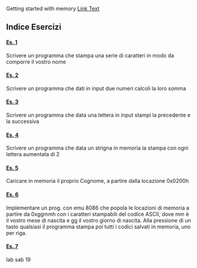 Getting started with memory
[Link Text](Save%20input%20in%20memory.asm)

## Indice Esercizi
#### [Es. 1](Es%201%20-%20Nome.asm)
Scrivere un programma che stampa una serie di caratteri in modo da comporre il vostro nome
#### [Es. 2](Es%202%20-%20Somma.asm)
Scrivere un programma che dati in input due numeri calcoli la loro somma
#### [Es. 3](Es%203%20-%20PrecedenteSuccessivo.asm)
Scrivere un programma che data una lettera in input stampi la precedente e la successiva
#### [Es. 4](Es%204%20-%20Rot2.asm)
Scrivere un programma che data un strigna in memoria la stampa con ogni lettera aumentata di 2
#### [Es. 5](Es%205%20-%20Cognome.asm)
Caricare in memoria il proprio Cognome, a partire dalla locazione 0x0200h
#### [Es. 6](Es%206%20-%20ASCII.asm)
Implementare un prog. con emu 8086 che popola le locazioni di memoria a partire da 0xggmmh con i caratteri stampabili del codice ASCII, dove mm è il vostro mese di nascita e gg il vostro giorno di nascita. Alla pressione di un tasto qualsiasi il programma stampa poi tutti i codici salvati in memoria, uno per riga.
#### [Es. 7](Es%207%20-%20ROT13.asm)




lab sab 19
